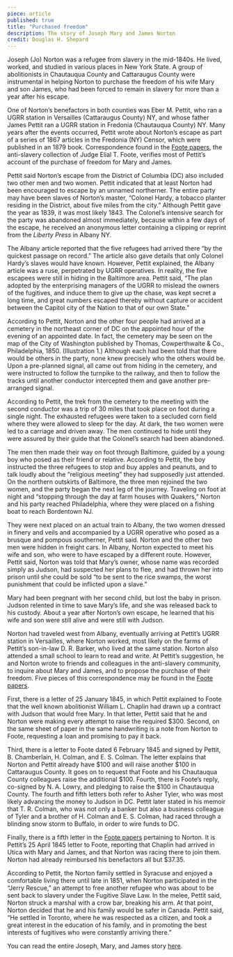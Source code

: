 ```yaml
---
piece: article
published: true
title: "Purchased freedom"
description: The story of Joseph Mary and James Norton
credit: Douglas H. Shepard
---
```


Joseph (Jo) Norton was a refugee from slavery in the mid-1840s. He lived, worked, and studied in various places in New York State. A group of abolitionists in Chautauqua County and Cattaraugus County were instrumental in helping Norton to purchase the freedom of his wife Mary and son James, who had been forced to remain in slavery for more than a year after his escape.
 
One of Norton’s benefactors in both counties was Eber M. Pettit, who ran a UGRR station in Versailles (Cattaraugus County) NY, and whose father James Pettit ran a UGRR station in Fredonia (Chautauqua County) NY. Many years after the events occurred, Pettit wrote about Norton’s escape as part of a series of 1867 articles in the Fredonia (NY) Censor, which were published in an 1879 book. Correspondence found in the [Foote papers](http://www.mcclurgmuseum.org/collection/archives/elial_t_foote_papers/elial_t_foote_papers.html), the anti-slavery collection of Judge Elial T. Foote, verifies most of Pettit’s account of the purchase of freedom for Mary and James.
 
Pettit said Norton’s escape from the District of Columbia (DC) also included two other men and two women. Pettit indicated that at least Norton had been encouraged to escape by an unnamed northerner. The entire party may have been slaves of Norton’s master, “Colonel Hardy, a tobacco planter residing in the District, about five miles from the city.” Although Pettit gave the year as 1839, it was most likely 1843. The Colonel’s intensive search for the party was abandoned almost immediately, because within a few days of the escape, he received an anonymous letter containing a clipping or reprint from the *Liberty Press* in Albany NY.
 
The Albany article reported that the five refugees had arrived there “by the quickest passage on record.” The article also gave details that only Colonel Hardy’s slaves would have known. However, Pettit explained, the Albany article was a ruse, perpetrated by UGRR operatives. In reality, the five escapees were still in hiding in the Baltimore area. Pettit said, “The plan adopted by the enterprising managers of the UGRR to mislead the owners of the fugitives, and induce them to give up the chase, was kept secret a long time, and great numbers escaped thereby without capture or accident between the Capitol city of the Nation to that of our own State.”
 
According to Pettit, Norton and the other four people had arrived at a cemetery in the northeast corner of DC on the appointed hour of the evening of an appointed date. In fact, the cemetery may be seen on the map of the City of Washington published by Thomas, Cowperthwaite & Co., Philadelphia, 1850. (Illustration 1.) Although each had been told that there would be others in the party, none knew precisely who the others would be. Upon a pre-planned signal, all came out from hiding in the cemetery, and were instructed to follow the turnpike to the railway, and then to follow the tracks until another conductor intercepted them and gave another pre-arranged signal.
 
According to Pettit, the trek from the cemetery to the meeting with the second conductor was a trip of 30 miles that took place on foot during a single night. The exhausted refugees were taken to a secluded corn field where they were allowed to sleep for the day. At dark, the two women were led to a carriage and driven away. The men continued to hide until they were assured by their guide that the Colonel’s search had been abandoned.
 
The men then made their way on foot through Baltimore, guided by a young boy who posed as their friend or relative. According to Pettit, the boy instructed the three refugees to stop and buy apples and peanuts, and to talk loudly about the “religious meeting” they had supposedly just attended. On the northern outskirts of Baltimore, the three men rejoined the two women, and the party began the next leg of the journey. Traveling on foot at night and “stopping through the day at farm houses with Quakers,” Norton and his party reached Philadelphia, where they were placed on a fishing boat to reach Bordentown NJ.
 
They were next placed on an actual train to Albany, the two women dressed in finery and veils and accompanied by a UGRR operative who posed as a brusque and pompous southerner, Pettit said. Norton and the other two men were hidden in freight cars. In Albany, Norton expected to meet his wife and son, who were to have escaped by a different route. However, Pettit said, Norton was told that Mary’s owner, whose name was recorded simply as Judson, had suspected her plans to flee, and had thrown her into prison until she could be sold “to be sent to the rice swamps, the worst punishment that could be inflicted upon a slave.”
 
Mary had been pregnant with her second child, but lost the baby in prison. Judson relented in time to save Mary’s life, and she was released back to his custody. About a year after Norton’s own escape, he learned that his wife and son were still alive and were still with Judson.
 
Norton had traveled west from Albany, eventually arriving at Pettit’s UGRR station in Versailles, where Norton worked, most likely on the farms of Pettit’s son-in-law D. R. Barker, who lived at the same station. Norton also attended a small school to learn to read and write. At Pettit’s suggestion, he and Norton wrote to friends and colleagues in the anti-slavery community, to inquire about Mary and James, and to propose the purchase of their freedom. Five pieces of this correspondence may be found in the [Foote papers](http://www.mcclurgmuseum.org/collection/archives/elial_t_foote_papers/elial_t_foote_papers.html).
 
First, there is a letter of 25 January 1845, in which Pettit explained to Foote that the well known abolitionist William L. Chaplin had drawn up a contract with Judson that would free Mary. In that letter, Pettit said that he and Norton were making every attempt to raise the required $300.  Second, on the same sheet of paper in the same handwriting is a note from Norton to Foote, requesting a loan and promising to pay it back.
 
Third, there is a letter to Foote dated 6 February 1845 and signed by Pettit, B. Chamberlain, H. Colman, and E. S. Colman. The letter explains that Norton and Pettit already have $100 and will raise another $100 in Cattaraugus County. It goes on to request that Foote and his Chautauqua County colleagues raise the additional $100. Fourth, there is Foote’s reply, co-signed by N. A. Lowry, and pledging to raise the $100 in Chautauqua County. The fourth and fifth letters both refer to Asher Tyler, who was most likely advancing the money to Judson in DC. Pettit later stated in his memoir that T. R. Colman, who was not only a banker but also a business colleague of Tyler and a brother of H. Colman and E. S. Colman, had raced through a blinding snow storm to Buffalo, in order to wire funds to DC.
 
Finally, there is a fifth letter in the [Foote papers](http://www.mcclurgmuseum.org/collection/archives/elial_t_foote_papers/elial_t_foote_papers.html) pertaining to Norton. It is Pettit’s 25 April 1845 letter to Foote, reporting that Chaplin had arrived in Utica with Mary and James, and that Norton was racing there to join them. Norton had already reimbursed his benefactors all but $37.35.
 
According to Pettit, the Norton family settled in Syracuse and enjoyed a comfortable living there until late in 1851, when Norton participated in the “Jerry Rescue,” an attempt to free another refugee who was about to be sent back to slavery under the Fugitive Slave Law. In the melee, Pettit said, Norton struck a marshal with a crow bar, breaking his arm. At that point, Norton decided that he and his family would be safer in Canada. Pettit said, “He settled in Toronto, where he was respected as a citizen, and took a great interest in the education of his family, and in promoting the best interests of fugitives who were constantly arriving there.”

You can read the entire Joseph, Mary, and James story [here](http://www.co.chautauqua.ny.us/DocumentCenter/Home/View/1302).